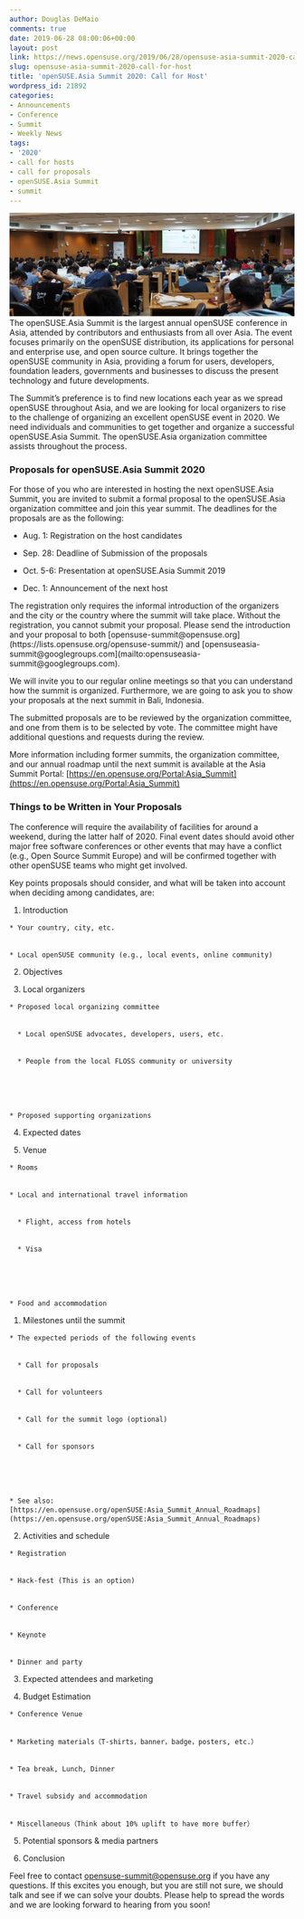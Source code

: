 ```yaml
---
author: Douglas DeMaio
comments: true
date: 2019-06-28 08:00:06+00:00
layout: post
link: https://news.opensuse.org/2019/06/28/opensuse-asia-summit-2020-call-for-host/
slug: opensuse-asia-summit-2020-call-for-host
title: 'openSUSE.Asia Summit 2020: Call for Host'
wordpress_id: 21892
categories:
- Announcements
- Conference
- Summit
- Weekly News
tags:
- '2020'
- call for hosts
- call for proposals
- openSUSE.Asia Summit
- summit
---
```


![](/wp-content/uploads/2019/06/Screenshot-from-2019-06-28-09-58-35.png)The openSUSE.Asia Summit is the largest annual openSUSE conference in Asia, attended by contributors and enthusiasts from all over Asia. The event focuses primarily on the openSUSE distribution, its applications for personal and enterprise use, and open source culture. It brings together the openSUSE community in Asia, providing a forum for users, developers, foundation leaders, governments and businesses to discuss the present technology and future developments.

The Summit’s preference is to find new locations each year as we spread openSUSE throughout Asia, and we are looking for local organizers to rise to the challenge of organizing an excellent openSUSE event in 2020. We need individuals and communities to get together and organize a successful openSUSE.Asia Summit. The openSUSE.Asia organization committee assists throughout the process.


### **Proposals for openSUSE.Asia Summit 2020**


For those of you who are interested in hosting the next openSUSE.Asia Summit, you are invited to submit a formal proposal to the openSUSE.Asia organization committee and join this year summit. The deadlines for the proposals are as the following:



 	
  * Aug. 1: Registration on the host candidates

 	
  * Sep. 28: Deadline of Submission of the proposals

 	
  * Oct. 5-6: Presentation at openSUSE.Asia Summit 2019

 	
  * Dec. 1: Announcement of the next host


<!-- more -->The registration only requires the informal introduction of the organizers and the city or the country where the summit will take place. Without the registration, you cannot submit your proposal. Please send the introduction and your proposal to both [opensuse-summit@opensuse.org](https://lists.opensuse.org/opensuse-summit/) and [opensuseasia-summit@googlegroups.com](mailto:opensuseasia-summit@googlegroups.com).

We will invite you to our regular online meetings so that you can understand how the summit is organized. Furthermore, we are going to ask you to show your proposals at the next summit in Bali, Indonesia.

The submitted proposals are to be reviewed by the organization committee, and one from them is to be selected by vote. The committee might have additional questions and requests during the review.

More information including former summits, the organization committee, and our annual roadmap until the next summit is available at the Asia Summit Portal: [https://en.opensuse.org/Portal:Asia_Summit](https://en.opensuse.org/Portal:Asia_Summit)


### **Things to be Written in Your Proposals**


The conference will require the availability of facilities for around a weekend, during the latter half of 2020. Final event dates should avoid other major free software conferences or other events that may have a conflict (e.g., Open Source Summit Europe) and will be confirmed together with other openSUSE teams who might get involved.

Key points proposals should consider, and what will be taken into account when deciding among candidates, are:



 	
  1. Introduction

 	
    * Your country, city, etc.

 	
    * Local openSUSE community (e.g., local events, online community)




 	
  2. Objectives

 	
  3. Local organizers

 	
    * Proposed local organizing committee

 	
      * Local openSUSE advocates, developers, users, etc.

 	
      * People from the local FLOSS community or university




 	
    * Proposed supporting organizations




 	
  4. Expected dates

 	
  5. Venue

 	
    * Rooms

 	
    * Local and international travel information

 	
      * Flight, access from hotels

 	
      * Visa




 	
    * Food and accommodation







 	
  1. Milestones until the summit

 	
    * The expected periods of the following events

 	
      * Call for proposals

 	
      * Call for volunteers

 	
      * Call for the summit logo (optional)

 	
      * Call for sponsors




 	
    * See also: [https://en.opensuse.org/openSUSE:Asia_Summit_Annual_Roadmaps](https://en.opensuse.org/openSUSE:Asia_Summit_Annual_Roadmaps)




 	
  2. Activities and schedule

 	
    * Registration

 	
    * Hack-fest (This is an option)

 	
    * Conference

 	
    * Keynote

 	
    * Dinner and party




 	
  3. Expected attendees and marketing

 	
  4. Budget Estimation

 	
    * Conference Venue

 	
    * Marketing materials（T-shirts，banner，badge，posters, etc.）

 	
    * Tea break, Lunch, Dinner

 	
    * Travel subsidy and accommodation

 	
    * Miscellaneous（Think about 10% uplift to have more buffer）




 	
  5. Potential sponsors & media partners

 	
  6. Conclusion


Feel free to contact [opensuse-summit@opensuse.org](mailto:opensuse-summit@opensuse.org) if you have any questions. If this excites you enough, but you are still not sure, we should talk and see if we can solve your doubts. Please help to spread the words and we are looking forward to hearing from you soon!
